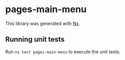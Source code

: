 # pages-main-menu

This library was generated with [Nx](https://nx.dev).

## Running unit tests

Run `nx test pages-main-menu` to execute the unit tests.
